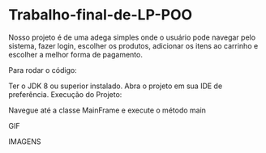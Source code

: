 # Trabalho-final-de-LP-POO

Nosso projeto é de uma adega simples onde o usuário pode navegar pelo sistema, fazer login, escolher os produtos, adicionar os itens ao carrinho e escolher a melhor forma de pagamento.



Para rodar o código:

Ter o JDK 8 ou superior instalado.
Abra o projeto em sua IDE de preferência.
Execução do Projeto:

Navegue até a classe MainFrame e execute o método main


GIF


IMAGENS
